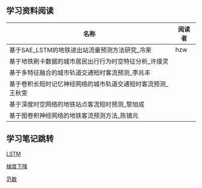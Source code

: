 ## 学习资料阅读

|名称|阅读者|
|-|-|
|基于SAE_LSTM的地铁进出站流量预测方法研究_冷荣|hzw|
|基于地铁刷卡数据的城市居民出行行为时空特征分析_许熳灵||
|基于多特征融合的城市轨道交通短时客流预测_李兆丰||
|基于卷积长短时记忆神经网络的城市轨道交通短时客流预测_王秋雯||
|基于深度时空网络的地铁站点客流短时预测_黎旭成||
|基于图卷积神经网络的地铁客流预测方法_陈镇元||

## 学习笔记跳转

[LSTM](LSTM/LSTM.md)

[梯度下降](梯度反向传播/梯度下降.md)

[范数](范数/范数.md)
